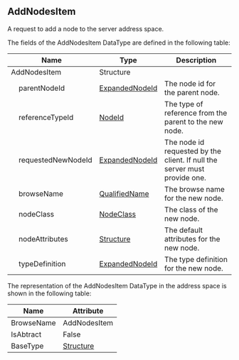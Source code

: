 <!-- datatype -->
## AddNodesItem
A request to add a node to the server address space.  
<!-- end of description -->
The fields of the AddNodesItem DataType are defined in the following table:  

|Name|Type|Description|
|---|---|---|
|AddNodesItem|Structure||
|&nbsp;&nbsp;&nbsp;&nbsp;parentNodeId|[ExpandedNodeId](../../../Part4/DataTypes/ExpandedNodeId/readme.md)|The node id for the parent node.|
|&nbsp;&nbsp;&nbsp;&nbsp;referenceTypeId|[NodeId](../../../Part3/DataTypes/NodeId/readme.md)|The type of reference from the parent to the new node.|
|&nbsp;&nbsp;&nbsp;&nbsp;requestedNewNodeId|[ExpandedNodeId](../../../Part4/DataTypes/ExpandedNodeId/readme.md)|The node id requested by the client. If null the server must provide one.|
|&nbsp;&nbsp;&nbsp;&nbsp;browseName|[QualifiedName](../../../Part3/DataTypes/QualifiedName/readme.md)|The browse name for the new node.|
|&nbsp;&nbsp;&nbsp;&nbsp;nodeClass|[NodeClass](../../../Part3/DataTypes/NodeClass/readme.md)|The class of the new node.|
|&nbsp;&nbsp;&nbsp;&nbsp;nodeAttributes|[Structure](../../../Part3/DataTypes/Structure/readme.md)|The default attributes for the new node.|
|&nbsp;&nbsp;&nbsp;&nbsp;typeDefinition|[ExpandedNodeId](../../../Part4/DataTypes/ExpandedNodeId/readme.md)|The type definition for the new node.|

The representation of the AddNodesItem DataType in the address space is shown in the following table:  

|Name|Attribute|
|---|---|
|BrowseName|AddNodesItem|
|IsAbtract|False|
|BaseType|[Structure](../../../Part3/DataTypes/Structure/readme.md)|

